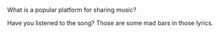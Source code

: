What is a popular platform for sharing music?

Have you listened to the song? Those are some mad bars in those lyrics.